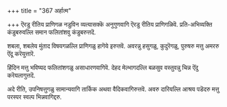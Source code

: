 +++
title = "367 अर्हात्म"

+++
ऎरडु रीतिय प्राणिगळ नडुविन व्यत्यासक्कॆ अनुगुणवागि ऎरडु रीतिय प्राणिगळिवॆ. प्रति-अभिव्यक्ति कंडुबरुवल्लि समान फलितांशवु कंडुबरुत्तदॆ.

शबला, शबलेय मुंताद विषयगळल्लि प्राणिगळु हागॆये इरुत्तवॆ. अवरन्नु हसुगळु, कुदुरॆगळु, पुरुषरु मत्तु अमररु ऎंदू करॆयुत्तारॆ.

हिंदिन मत्तु भविष्यद फलितांशगळु असाधारणवागिवॆ. देहद मेल्भागदल्लि बळसुव वस्तुवन्नु चिन्न ऎंदु करॆयलागुत्तदॆ.

अदे रीति, उपनिषत्तुगळु सामान्यवागि तार्किक अथवा वैदिकवागिरुत्तवॆ. अवरु दारियल्लि आश्रय पडॆदरु मत्तु परस्पर स्वल्प भिन्नवागिद्दरु.

